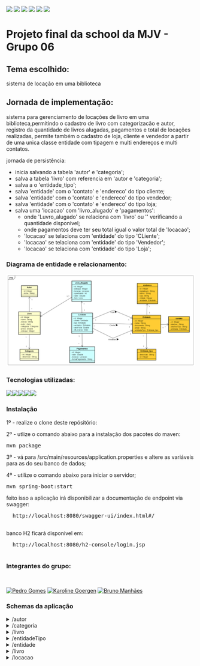 ![](https://img.shields.io/github/stars/pedrogomes30/biblioteca) ![](https://img.shields.io/github/forks/pedrogomes30/biblioteca) ![](https://img.shields.io/github/tag/pedrogomes30/biblioteca) ![](https://img.shields.io/github/release/pedrogomes30/biblioteca) ![](https://img.shields.io/github/issues/pedrogomes30/biblioteca) ![](https://img.shields.io/bower/v/editor.md.svg)

<h1>Projeto final da school da MJV - Grupo 06</h1>


<h2>Tema escolhido:</h2>

sistema de locação em uma biblioteca

<h2>Jornada de implementação:</h2> 

sistema para gerenciamento de locações de livro em uma biblioteca,permitindo o cadastro de livro com categorizacão e autor, registro da quantidade de livros alugadas, pagamentos e total de locações realizadas, permite também o cadastro de loja, cliente e vendedor a partir de uma unica classe entidade com tipagem e multi endereços e multi contatos.

jornada de persistência:
 - inicia salvando a tabela 'autor' e 'categoria';
 - salva a tabela 'livro' com referencia em 'autor e 'categoria';
 - salva a o 'entidade_tipo';
 - salva 'entidade' com o 'contato' e 'endereco' do tipo cliente;
 - salva 'entidade' com o 'contato' e 'endereco' do tipo vendedor;
 - salva 'entidade' com o 'contato' e 'endereco' do tipo loja;
 - salva uma 'locacao' com 'livro_alugado' e 'pagamentos':
    - onde 'Luvro_alugado' se relaciona com 'livro' ou '<livro>' verificando a quantidade disponivel;
    - onde pagamentos deve ter seu total igual o valor total de 'locacao';
    - 'locacao' se telaciona com 'entidade' do tipo 'CLiente';
    - 'locacao' se telaciona com 'entidade' do tipo 'Vendedor';
    - 'locacao' se telaciona com 'entidade' do tipo 'Loja';
 
 


<h3>Diagrama de entidade e relacionamento:</h3>

<img src='https://github.com/pedrogomes30/biblioteca/blob/master/Docs/img/Biblioteca.png'/>

<h3>Tecnologias utilizadas:</h3>

<img src="https://img.shields.io/badge/Java-ED8B00?style=for-the-badge&logo=java&logoColor=white"/><img src="https://img.shields.io/badge/Spring-6DB33F?style=for-the-badge&logo=spring&logoColor=white/"><img src="https://img.shields.io/badge/MySQL-00000F?style=for-the-badge&logo=mysql&logoColor=white" /><img src="https://img.shields.io/badge/Apache%20Maven-C71A36?style=for-the-badge&logo=Apache%20Maven&logoColor=white" /><img src="https://img.shields.io/badge/git-%23F05033.svg?style=for-the-badge&logo=git&logoColor=white" />

<h3>Instalação</h3>

1º - realize o clone deste repósitório:

2º - utlize o comando abaixo para a instalação dos pacotes do maven:
  
<pre>
mvn package
</pre>
  
3º - vá para /src/main/resources/application.properties e altere as variáveis para as do seu banco de dados;

4º - utilize o comando abaixo para iniciar o servidor;

<pre>
mvn spring-boot:start
</pre>

feito isso a aplicação irá disponibilizar a documentação de endpoint via swagger:
  <pre>
  http://localhost:8080/swagger-ui/index.html#/
  </pre>
  
banco H2 ficará disponivel em:
  <pre>
  http://localhost:8080/h2-console/login.jsp
  </pre>
<h3>Integrantes do grupo:</h3>  <br>

[<img src="https://img.shields.io/badge/PedroGomes30-%23121011.svg?style=for-the-badge&logo=github&logoColor=white" title = "Pedro Gomes">](https://github.com/pedrogomes30/)
[<img src="https://img.shields.io/badge/KarolineGoergen-%23121011.svg?style=for-the-badge&logo=github&logoColor=white" title = "Karoline Goergen">](https://github.com/KarolineGoergen)
[<img src="https://img.shields.io/badge/Bruno Manhães-%23121011.svg?style=for-the-badge&logo=github&logoColor=white" title = "Bruno Manhães">](https://github.com/NewarkX)


<h3>Schemas da aplicação</h3>

  <details><summary>/autor</summary>
  <pre>
  {
    "nome": "Arthur Conan Doile"
  }
  </pre>
</details> 
  
   <details><summary>/categoria</summary>
  <pre>
  {
    "descricao": "Investigação"
  }
  </pre>
</details> 
  
  <details><summary>/livro</summary>
  <pre>
  {
    "nome": "umestudoemvermelho",
    "edicao": "1",
    "isbn": 123,
    "preco": 30,
    "estoque": 10,
    "autor": {
      "id": 1
    },
    "categoria": {
      "id": 1
    }
  }
  </pre>
</details>  
  
<details><summary>/entidadeTipo</summary>
  <pre>
  {
    "descricao": "cliente";
  },
  {
    "descricao": "vendedor";
  },
  {
    "descricao": "loja";
  }
  </pre>
</details>  
  
<details><summary>/entidade</summary>
  <pre>
  {
    "id": 1,
    "nome": "Aluno MJV",
    "documento": "222",
    "email": "aluno@teste.com",
    "entidadeTipo": {
      "id": 1,
      "descricao": "cliente"
    },
    "enderecos": [
      {
        "id": 0,
        "logradouro": "rua01",
        "bairro": "vila01",
        "cep": "123001",
        "cidade": 0
      }
    ],
    "contatos": [
      {
        "id": 1,
        "telefone": "99998888",
        "telefoneTipo": "celular"
      }
    ]
  }
</pre>
</details>

<details><summary>/livro</summary>
  <pre>
  {
  "nome": "umestudoemvermelho",
  "edicao": "1",
  "isbn": 123,
   "preco": 30,
   "estoque": 10,
  "autor": {
    "id": 1
  },
  "categoria": {
    "id": 1
  }
}
</pre>
</details>
  
<details><summary>/locacao</summary>
  <pre>
  {
  "id": 0,
  "clientId": 1,
  "livros": [
    {
      "id": 1,
      "quantidade": 1,
      "valor": 30,
      "livro": 1
    }
  ],
  "pagamento_id": 1,
  "valorTotal": 30,
  "dtLocacao": "2022-03-24T19:45:05.186Z",
  "dtDevolucao": "2022-03-24T19:45:05.186Z"
}
  </pre>
</details>  
  
